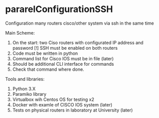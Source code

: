 # pararelConfigurationSSH
Configuration many routers cisco/other system via ssh in the same time

Main Scheme:
1. On the start:
    two Ciso routers with configurated IP address and password
    [!] SSH must be enabled on both routers
2. Code must be written in python
3. Command list for Cisco IOS must be in file (later)
4. Should be additional CLI interface for commands
5. Check that command where done.

Tools and libraries:
1. Python 3.X
2. Paramiko library
3. Virtualbox wih Centos OS for testing x2
4. Docker with examle of CISCO IOS system (later)
5. Tests on physical routers in laboratory at University (later)

